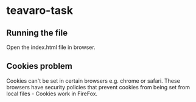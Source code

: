 # teavaro-task

## Running the file

Open the index.html file in browser.

## Cookies problem

Cookies can't be set in certain browsers e.g. chrome or safari. These browsers have security policies that prevent cookies from being set from local files - Cookies work in FireFox.
